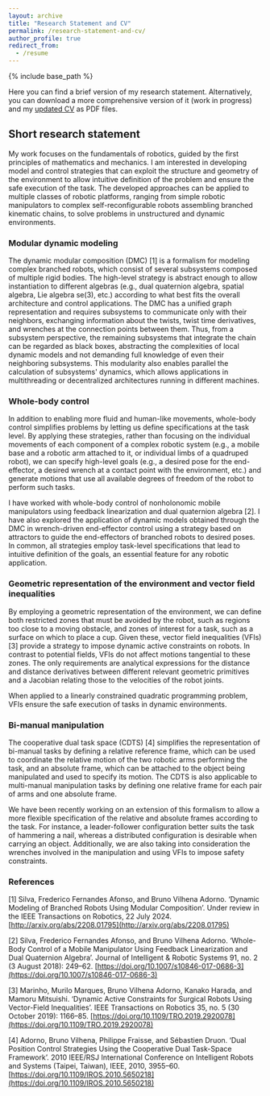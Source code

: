 ```yaml
---
layout: archive
title: "Research Statement and CV"
permalink: /research-statement-and-cv/
author_profile: true
redirect_from:
  - /resume
---
```


{% include base_path %}

Here you can find a brief version of my research statement. Alternatively, you can download a more comprehensive version of it (work in progress) and my [updated CV](https://ffasilva.github.io/files/frederico_silva_cv.pdf) as PDF files.

## Short research statement

My work focuses on the fundamentals of robotics, guided by the first principles of mathematics and mechanics. I am interested in developing model and control strategies that can exploit the structure and geometry of the environment to allow intuitive definition of the problem and ensure the safe execution of the task. The developed approaches can be applied to multiple classes of robotic platforms, ranging from simple robotic manipulators to complex self-reconfigurable robots assembling branched kinematic chains, to solve problems in unstructured and dynamic environments.

### Modular dynamic modeling

The dynamic modular composition (DMC) [1] is a formalism for modeling complex branched robots, which consist of several subsystems composed of multiple rigid bodies. The high-level strategy is abstract enough to allow instantiation to different algebras (e.g., dual quaternion algebra, spatial algebra, Lie algebra se(3), etc.) according to what best fits the overall architecture and control applications. The DMC has a unified graph representation and requires subsystems to communicate only with their neighbors, exchanging information about the twists, twist time derivatives, and wrenches at the connection points between them. Thus, from a subsystem perspective, the remaining subsystems that integrate the chain can be regarded as black boxes, abstracting the complexities of local dynamic models and not demanding full knowledge of even their neighboring subsystems. This modularity also enables parallel the calculation of subsystems' dynamics, which allows applications in multithreading or decentralized architectures running in different machines.

### Whole-body control

In addition to enabling more fluid and human-like movements, whole-body control simplifies problems by letting us define specifications at the task level. By applying these strategies, rather than focusing on the individual movements of each component of a complex robotic system (e.g., a mobile base and a robotic arm attached to it, or individual limbs of a quadruped robot), we can specify high-level goals (e.g., a desired pose for the end-effector, a desired wrench at a contact point with the environment, etc.) and generate motions that use all available degrees of freedom of the robot to perform such tasks.

I have worked with whole-body control of nonholonomic mobile manipulators using feedback linearization and dual quaternion algebra [2]. I have also explored the application of dynamic models obtained through the DMC in wrench-driven end-effector control using a strategy based on attractors to guide the end-effectors of branched robots to desired poses. In common, all strategies employ task-level specifications that lead to intuitive definition of the goals, an essential feature for any robotic application.

### Geometric representation of the environment and vector field inequalities

By employing a geometric representation of the environment, we can define both restricted zones that must be avoided by the robot, such as regions too close to a moving obstacle, and zones of interest for a task, such as a surface on which to place a cup. Given these, vector field inequalities (VFIs) [3] provide a strategy to impose dynamic active constraints on robots. In contrast to potential fields, VFIs do not affect motions tangential to these zones. The only requirements are analytical expressions for the distance and distance derivatives between different relevant geometric primitives and a Jacobian relating those to the velocities of the robot joints.

When applied to a linearly constrained quadratic programming problem, VFIs ensure the safe execution of tasks in dynamic environments.

### Bi-manual manipulation

The cooperative dual task space (CDTS) [4] simplifies the representation of bi-manual tasks by defining a relative reference frame, which can be used to coordinate the relative motion of the two robotic arms performing the task, and an absolute frame, which can be attached to the object being manipulated and used to specify its motion. The CDTS is also applicable to multi-manual manipulation tasks by defining one relative frame for each pair of arms and one absolute frame.

We have been recently working on an extension of this formalism to allow a more flexible specification of the relative and absolute frames according to the task. For instance, a leader-follower configuration better suits the task of hammering a nail, whereas a distributed configuration is desirable when carrying an object. Additionally, we are also taking into consideration the wrenches involved in the manipulation and using VFIs to impose safety constraints.


### References

[1] Silva, Frederico Fernandes Afonso, and Bruno Vilhena Adorno. ‘Dynamic Modeling of Branched Robots Using Modular Composition’. Under review in the IEEE Transactions on Robotics, 22 July 2024. [http://arxiv.org/abs/2208.01795](http://arxiv.org/abs/2208.01795)

[2] Silva, Frederico Fernandes Afonso, and Bruno Vilhena Adorno. ‘Whole-Body Control of a Mobile Manipulator Using Feedback Linearization and Dual Quaternion Algebra’. Journal of Intelligent & Robotic Systems 91, no. 2 (3 August 2018): 249–62. [https://doi.org/10.1007/s10846-017-0686-3](https://doi.org/10.1007/s10846-017-0686-3)

[3] Marinho, Murilo Marques, Bruno Vilhena Adorno, Kanako Harada, and Mamoru Mitsuishi. ‘Dynamic Active Constraints for Surgical Robots Using Vector-Field Inequalities’. IEEE Transactions on Robotics 35, no. 5 (30 October 2019): 1166–85. [https://doi.org/10.1109/TRO.2019.2920078](https://doi.org/10.1109/TRO.2019.2920078)

[4] Adorno, Bruno Vilhena, Philippe Fraisse, and Sébastien Druon. ‘Dual Position Control Strategies Using the Cooperative Dual Task-Space Framework’. 2010 IEEE/RSJ International Conference on Intelligent Robots and Systems (Taipei, Taiwan), IEEE, 2010, 3955–60. [https://doi.org/10.1109/IROS.2010.5650218](https://doi.org/10.1109/IROS.2010.5650218)